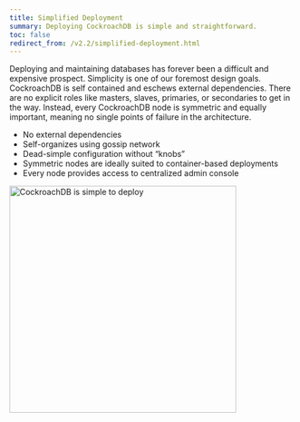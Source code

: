 ```yaml
---
title: Simplified Deployment
summary: Deploying CockroachDB is simple and straightforward.
toc: false
redirect_from: /v2.2/simplified-deployment.html
---
```


Deploying and maintaining databases has forever been a difficult and expensive prospect. Simplicity is one of our foremost design goals. CockroachDB is self contained and eschews external dependencies. There are no explicit roles like masters, slaves, primaries, or secondaries to get in the way. Instead, every CockroachDB node is symmetric and equally important, meaning no single points of failure in the architecture.

-   No external dependencies
-   Self-organizes using gossip network
-   Dead-simple configuration without “knobs”
-   Symmetric nodes are ideally suited to container-based deployments
-   Every node provides access to centralized admin console

<img src="{{ 'images/v19.1/2simplified-deployments.png' | relative_url }}" alt="CockroachDB is simple to deploy" style="width: 400px" />
